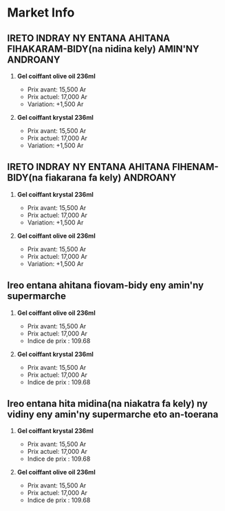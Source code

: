 # Market Info

## IRETO INDRAY NY ENTANA AHITANA FIHAKARAM-BIDY(na nidina kely) AMIN'NY ANDROANY

1. **Gel coiffant olive oil 236ml**
   - Prix avant: 15,500 Ar
   - Prix actuel: 17,000 Ar
   - Variation: +1,500 Ar

2. **Gel coiffant krystal 236ml**
   - Prix avant: 15,500 Ar
   - Prix actuel: 17,000 Ar
   - Variation: +1,500 Ar

## IRETO INDRAY NY ENTANA AHITANA FIHENAM-BIDY(na fiakarana fa kely) ANDROANY

1. **Gel coiffant krystal 236ml**
   - Prix avant: 15,500 Ar
   - Prix actuel: 17,000 Ar
   - Variation: +1,500 Ar

2. **Gel coiffant olive oil 236ml**
   - Prix avant: 15,500 Ar
   - Prix actuel: 17,000 Ar
   - Variation: +1,500 Ar

## Ireo entana ahitana fiovam-bidy eny amin'ny supermarche

1. **Gel coiffant olive oil 236ml**
   - Prix avant: 15,500 Ar
   - Prix actuel: 17,000 Ar
   - Indice de prix : 109.68

2. **Gel coiffant krystal 236ml**
   - Prix avant: 15,500 Ar
   - Prix actuel: 17,000 Ar
   - Indice de prix : 109.68

## Ireo entana hita midina(na niakatra fa kely) ny vidiny eny amin'ny supermarche eto an-toerana

1. **Gel coiffant krystal 236ml**
   - Prix avant: 15,500 Ar
   - Prix actuel: 17,000 Ar
   - Indice de prix : 109.68

2. **Gel coiffant olive oil 236ml**
   - Prix avant: 15,500 Ar
   - Prix actuel: 17,000 Ar
   - Indice de prix : 109.68

